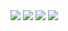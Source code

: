 
<img src="https://img.shields.io/badge/Android-3DDC84?style=flat-square&logo=Android&logoColor=white"/>     
<img src="https://img.shields.io/badge/Adobe Photoshop-31A8FF?style=flat-square&logo=Adobe Photoshop&logoColor=white"/>
<img src="https://img.shields.io/badge/Python-3776AB?style=flat-square&logo=Python&logoColor=white"/>
<a href="mailto:guangxun0621@gmail.com" target="_blank"><img src="https://img.shields.io/badge/Velog-20c997?style=flat-square&logo=Vimeo&logoColor=white"/></a>
